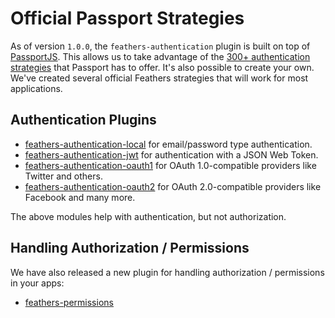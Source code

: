 # Official Passport Strategies

As of version `1.0.0`, the `feathers-authentication` plugin is built on top of [PassportJS](http://passportjs.org/).  This allows us to take advantage of the [300+ authentication strategies](http://passportjs.org/) that Passport has to offer.  It's also possible to create your own.  We've created several official Feathers strategies that will work for most applications.

## Authentication Plugins

 - [feathers-authentication-local](./local.md) for email/password type authentication.
 - [feathers-authentication-jwt](./jwt.md) for authentication with a JSON Web Token.
 - [feathers-authentication-oauth1](./oauth1.md) for OAuth 1.0-compatible providers like Twitter and others.
 - [feathers-authentication-oauth2](./oauth2.md) for OAuth 2.0-compatible providers like Facebook and many more.

 The above modules help with authentication, but not authorization.  
 
 ## Handling Authorization / Permissions

 We have also released a new plugin for handling authorization / permissions in your apps:

 - [feathers-permissions](./permissions.md)
